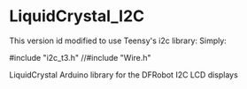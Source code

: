 # LiquidCrystal_I2C

This version id modified to use Teensy's i2c library:
Simply:

#include "i2c_t3.h"
//#include "Wire.h"


LiquidCrystal Arduino library for the DFRobot I2C LCD displays
